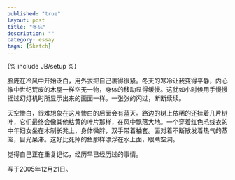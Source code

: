 ```yaml
---
published: "true"
layout: post
title: "冬忘"
description: ""
category: essay
tags: [Sketch]
---
```

{% include JB/setup %}

脸庞在冷风中开始泛白，用外衣把自己裹得很紧。冬天的寒冷让我变得平静，内心像中世纪荒废的木屋一样空无一物，身体的移动显得缓慢。这犹如小时候用手慢慢摇过幻灯机时所显示出来的画面一样。一张张的闪过，断断续续。

天空惨白，很难想象在这片惨白的后面会有蓝天。路边的树上依稀的还挂着几片树叶，它们最终会像其他枯黄的叶片那样，在风中飘落大地。一个穿着红色毛线衣的中年妇女坐在木制长凳上，身体微胖，双手带着袖套。面对着不断散发着热气的蒸笼，目光呆滞。这好比死掉的鱼那样漂浮在水上面，眼睛空洞。

觉得自己正在重复记忆，经历早已经历过的事情。

写于2005年12月21日。
